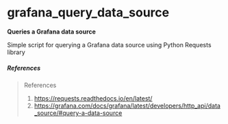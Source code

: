 # grafana_query_data_source

**Queries a Grafana data source**

Simple script for querying a Grafana data source using Python Requests library

##### References

> References
> 
> 1. https://requests.readthedocs.io/en/latest/
> 2. https://grafana.com/docs/grafana/latest/developers/http_api/data_source/#query-a-data-source
